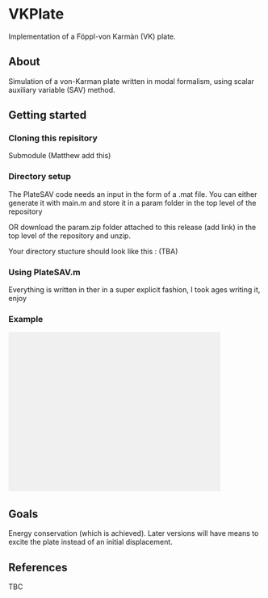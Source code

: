 # VKPlate

Implementation of a Föppl-von Karmàn (VK) plate.

## About

Simulation of a von-Karman plate written in modal formalism, using scalar auxiliary variable (SAV) method.

## Getting started

### Cloning this repisitory

Submodule (Matthew add this)

### Directory setup

The PlateSAV code needs an input in the form of a .mat file. You can either generate it with main.m and store it in a param folder in the top level of the repository

OR download the param.zip folder attached to this release (add link) in the top level of the repository and unzip.

Your directory stucture should look like this : (TBA)

### Using PlateSAV.m

Everything is written in ther in a super explicit fashion, I took ages writing it, enjoy

### Example

![16-mode modal plate doing with initial excitation](./img/modeplate.gif)

## Goals

Energy conservation (which is achieved). Later versions will have means to excite the plate instead of an initial displacement.

## References

TBC
